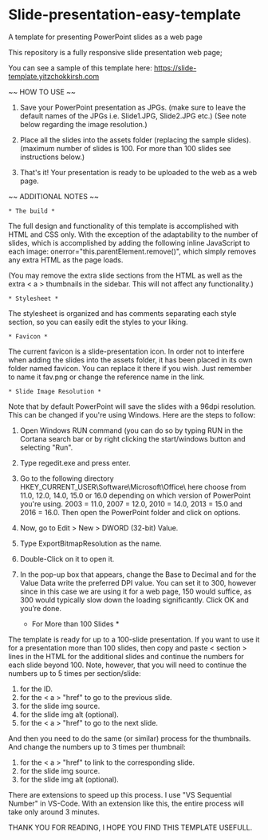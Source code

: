 # Slide-presentation-easy-template
A template for presenting PowerPoint slides as a web page

This repository is a fully responsive slide presentation web page;

You can see a sample of this template here: https://slide-template.yitzchokkirsh.com

~~ HOW TO USE ~~

1. Save your PowerPoint presentation as JPGs. (make sure to leave the default names of the JPGs i.e. Slide1.JPG, Slide2.JPG etc.)
    (See note below regarding the image resolution.)

2. Place all the slides into the assets folder (replacing the sample slides).
    (maximum number of slides is 100. For more than 100 slides see instructions below.)

3. That's it! Your presentation is ready to be uploaded to the web as a web page.

~~ ADDITIONAL NOTES ~~


    * The build *

The full design and functionality of this template is accomplished with HTML and CSS only. With the exception of the adaptability to the number of slides, which is accomplished by adding the following inline JavaScript to each image: onerror="this.parentElement.remove()", which simply removes any extra HTML as the page loads.

(You may remove the extra slide sections from the HTML as well as the extra < a > thumbnails in the sidebar. This will not affect any functionality.)


    * Stylesheet *

The stylesheet is organized and has comments separating each style section, so you can easily edit the styles to your liking.


    * Favicon *

The current favicon is a slide-presentation icon. In order not to interfere when adding the slides into the assets folder, it has been placed in its own folder named favicon. You can replace it there if you wish. Just remember to name it fav.png or change the reference name in the link.


    * Slide Image Resolution *

Note that by default PowerPoint will save the slides with a 96dpi resolution. This can be changed if you're using Windows. Here are the steps to follow:
1. Open Windows RUN command (you can do so by typing RUN in the Cortana search bar or by right clicking the start/windows button and selecting "Run".
2. Type regedit.exe and press enter.
3. Go to the following directory HKEY_CURRENT_USER\Software\Microsoft\Office\ here choose from 11.0, 12.0, 14.0, 15.0 or 16.0 depending on which version of PowerPoint you're using. 2003 = 11.0, 2007 = 12.0, 2010 = 14.0, 2013 = 15.0 and 2016 = 16.0.
Then open the PowerPoint folder and click on options.
4. Now, go to Edit > New > DWORD (32-bit) Value.
5. Type ExportBitmapResolution as the name.
6. Double-Click on it to open it.
7. In the pop-up box that appears, change the Base to Decimal and for the Value Data write the preferred DPI value. You can set it to 300, however since in this case we are using it for a web page, 150 would suffice, as 300 would typically slow down the loading significantly. Click OK and you’re done.


    * For More than 100 Slides *

The template is ready for up to a 100-slide presentation. If you want to use it for a presentation more than 100 slides, then copy and paste < section > lines in the HTML for the additional slides and continue the numbers for each slide beyond 100. Note, however, that you will need to continue the numbers up to 5 times per section/slide:
1. for the ID.
2. for the < a > "href" to go to the previous slide.
3. for the slide img source.
4. for the slide img alt (optional).
5. for the < a > "href" to go to the next slide.

And then you need to do the same (or similar) process for the thumbnails. And change the numbers up to 3 times per thumbnail:
1. for the < a > "href" to link to the corresponding slide.
2. for the slide img source.
3. for the slide img alt (optional).

There are extensions to speed up this process. I use "VS Sequential Number" in VS-Code. With an extension like this, the entire process will take only around 3 minutes.

THANK YOU FOR READING, I HOPE YOU FIND THIS TEMPLATE USEFULL.
